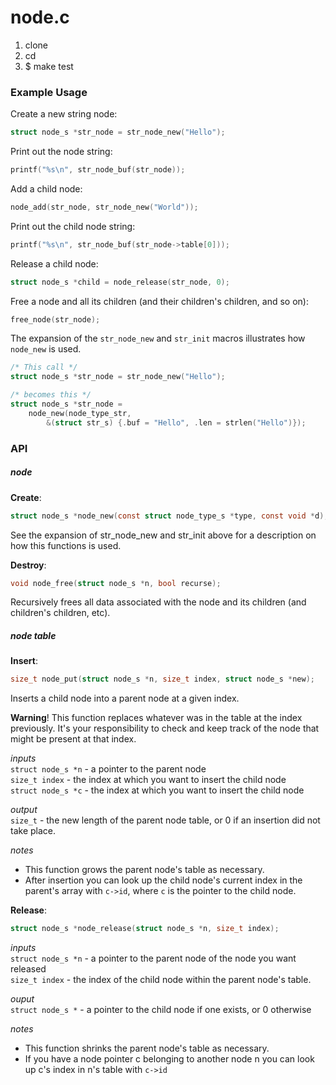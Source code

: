 # node.c

1. clone
2. cd
3. $ make test

### Example Usage

Create a new string node:
```c
struct node_s *str_node = str_node_new("Hello");
```

Print out the node string:
```c
printf("%s\n", str_node_buf(str_node));
```

Add a child node:
```c
node_add(str_node, str_node_new("World"));
```

Print out the child node string:
```c
printf("%s\n", str_node_buf(str_node->table[0]));
```

Release a child node:
```c
struct node_s *child = node_release(str_node, 0);
```

Free a node and all its children (and their children's children, and so on):
```c
free_node(str_node);
```

The expansion of the ```str_node_new``` and ```str_init``` macros illustrates how ```node_new``` is used.
```c
/* This call */
struct node_s *str_node = str_node_new("Hello");

/* becomes this */
struct node_s *str_node =
    node_new(node_type_str,
        &(struct str_s) {.buf = "Hello", .len = strlen("Hello")});
```

### API

##### node
**Create**:
```c
struct node_s *node_new(const struct node_type_s *type, const void *d);
```
See the expansion of str_node_new and str_init above for a description on how this functions is used.

**Destroy**:
```c
void node_free(struct node_s *n, bool recurse);
```  
Recursively frees all data associated with the node and its children (and children's children, etc).

##### node table
**Insert**:
```c
size_t node_put(struct node_s *n, size_t index, struct node_s *new);
```
Inserts a child node into a parent node at a given index.

**Warning**! This function replaces whatever was in the table at the index previously. It's your responsibility to check and keep track of the node that might be present at that index.

*inputs*  
 ```struct node_s *n``` - a pointer to the parent node  
 ```size_t index``` - the index at which you want to insert the child node  
 ```struct node_s *c``` - the index at which you want to insert the child node

*output*  
```size_t``` - the new length of the parent node table, or 0 if an insertion did not take place.

*notes*
- This function grows the parent node's table as necessary.
- After insertion you can look up the child node's current index in the parent's array with ```c->id```, where ```c``` is the pointer to the child node.

**Release**:
```c
struct node_s *node_release(struct node_s *n, size_t index);
```
*inputs*  
```struct node_s *n``` - a pointer to the parent node of the node you want released  
```size_t index``` - the index of the child node within the parent node's table.

*ouput*  
```struct node_s *``` - a pointer to the child node if one exists, or 0 otherwise

*notes*
 - This function shrinks the parent node's table as necessary.
 - If you have a node pointer c belonging to another node n you can look up
    c's index in n's table with ```c->id```
